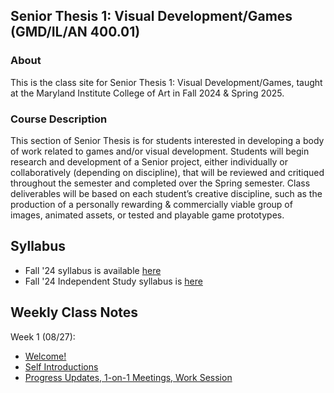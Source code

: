 ## Senior Thesis 1: Visual Development/Games (GMD/IL/AN 400.01)

### About
This is the class site for Senior Thesis 1: Visual Development/Games, taught at the Maryland Institute College of Art in Fall 2024 & Spring 2025.

### Course Description
This section of Senior Thesis is for students interested in developing a body of work related to games and/or visual development. Students will begin research and development of a Senior project, either individually or collaboratively (depending on discipline), that will be reviewed and critiqued throughout the semester and completed over the Spring semester. Class deliverables will be based on each student’s creative discipline, such as the production of a personally rewarding & commercially viable group of images, animated assets, or tested and playable game prototypes.


## Syllabus
- Fall '24 syllabus is available [here](https://docs.google.com/document/d/16W6De5KQp_HOw-aP-SVnLkmdd4GS5vkuYIIp-UTJETg/edit?usp=sharing)
- Fall '24 Independent Study syllabus is [here](https://docs.google.com/document/d/1kI-Mj1rvYx5HO6ll3Rjcx82s_6GXEZ5sMKQFzxO35Xs/edit?usp=sharing)

## Weekly Class Notes

Week 1 (08/27):
  - [Welcome!](week1.md)
  - [Self Introductions](week2.md)
  - [Progress Updates, 1-on-1 Meetings, Work Session](week4.md)
